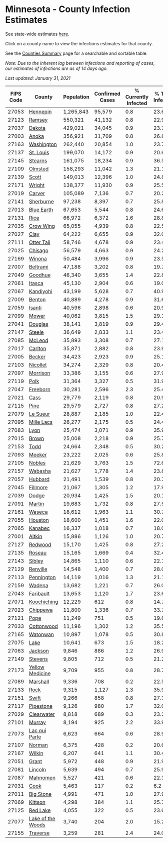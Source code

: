 # Minnesota - County Infection Estimates

See state-wide estimates [here](/infections/us-mn).

Click on a county name to view the infections estimates for that county.

See the [Counties Summary](/infections/summary-counties) page for a searchable and sortable table.

*Note: Due to the inherent lag between infections and reporting of cases, our estimates of infections are as of 14 days ago.*

*Last updated: January 31, 2021*

|   FIPS Code |                                 County |   Population |   Confirmed Cases |   % Currently Infected |   % Total Infected |
|-------------|----------------------------------------|--------------|-------------------|------------------------|--------------------|
|       27053 |                   [Hennepin](hennepin) |    1,265,843 |            95,579 |                    0.8 |               23.6 |
|       27123 |                       [Ramsey](ramsey) |      550,321 |            41,132 |                    0.8 |               22.9 |
|       27037 |                       [Dakota](dakota) |      429,021 |            34,045 |                    0.9 |               23.7 |
|       27003 |                         [Anoka](anoka) |      356,921 |            31,709 |                    0.8 |               26.8 |
|       27163 |               [Washington](washington) |      262,440 |            20,854 |                    1.0 |               23.7 |
|       27137 |                 [St. Louis](st.-louis) |      199,070 |            14,172 |                    0.9 |               20.6 |
|       27145 |                     [Stearns](stearns) |      161,075 |            18,234 |                    0.9 |               36.5 |
|       27109 |                     [Olmsted](olmsted) |      158,293 |            11,042 |                    1.3 |               21.1 |
|       27139 |                         [Scott](scott) |      149,013 |            12,396 |                    1.0 |               24.8 |
|       27171 |                       [Wright](wright) |      138,377 |            11,930 |                    0.9 |               25.5 |
|       27019 |                       [Carver](carver) |      105,089 |             7,136 |                    0.7 |               20.2 |
|       27141 |                 [Sherburne](sherburne) |       97,238 |             8,397 |                    0.7 |               25.8 |
|       27013 |               [Blue Earth](blue-earth) |       67,653 |             5,544 |                    0.8 |               24.6 |
|       27131 |                           [Rice](rice) |       66,972 |             6,372 |                    1.6 |               28.8 |
|       27035 |                 [Crow Wing](crow-wing) |       65,055 |             4,939 |                    0.8 |               22.5 |
|       27027 |                           [Clay](clay) |       64,222 |             6,655 |                    0.9 |               32.0 |
|       27111 |               [Otter Tail](otter-tail) |       58,746 |             4,678 |                    0.9 |               23.4 |
|       27025 |                     [Chisago](chisago) |       56,579 |             4,663 |                    0.9 |               24.2 |
|       27169 |                       [Winona](winona) |       50,484 |             3,996 |                    0.9 |               23.5 |
|       27007 |                   [Beltrami](beltrami) |       47,188 |             3,202 |                    0.8 |               19.7 |
|       27049 |                     [Goodhue](goodhue) |       46,340 |             3,655 |                    1.4 |               22.8 |
|       27061 |                       [Itasca](itasca) |       45,130 |             2,904 |                    0.6 |               19.0 |
|       27067 |                 [Kandiyohi](kandiyohi) |       43,199 |             5,628 |                    0.7 |               40.9 |
|       27009 |                       [Benton](benton) |       40,889 |             4,278 |                    0.9 |               31.6 |
|       27059 |                       [Isanti](isanti) |       40,596 |             2,898 |                    0.6 |               20.9 |
|       27099 |                         [Mower](mower) |       40,062 |             3,815 |                    1.5 |               29.1 |
|       27041 |                     [Douglas](douglas) |       38,141 |             3,819 |                    0.9 |               29.4 |
|       27147 |                       [Steele](steele) |       36,649 |             2,833 |                    1.1 |               23.4 |
|       27085 |                       [McLeod](mcleod) |       35,893 |             3,308 |                    0.7 |               27.1 |
|       27017 |                     [Carlton](carlton) |       35,871 |             2,882 |                    0.8 |               23.9 |
|       27005 |                       [Becker](becker) |       34,423 |             2,923 |                    0.9 |               25.1 |
|       27103 |                   [Nicollet](nicollet) |       34,274 |             2,329 |                    0.8 |               20.4 |
|       27097 |                   [Morrison](morrison) |       33,386 |             3,155 |                    0.6 |               27.9 |
|       27119 |                           [Polk](polk) |       31,364 |             3,327 |                    0.5 |               31.9 |
|       27047 |                   [Freeborn](freeborn) |       30,281 |             2,596 |                    2.3 |               25.4 |
|       27021 |                           [Cass](cass) |       29,779 |             2,119 |                    0.8 |               20.9 |
|       27115 |                           [Pine](pine) |       29,579 |             2,727 |                    0.8 |               27.2 |
|       27079 |                   [Le Sueur](le-sueur) |       28,887 |             2,185 |                    1.0 |               22.4 |
|       27095 |               [Mille Lacs](mille-lacs) |       26,277 |             2,175 |                    0.5 |               24.4 |
|       27083 |                           [Lyon](lyon) |       25,474 |             3,071 |                    0.9 |               35.9 |
|       27015 |                         [Brown](brown) |       25,008 |             2,218 |                    0.9 |               25.7 |
|       27153 |                           [Todd](todd) |       24,664 |             2,348 |                    0.5 |               30.2 |
|       27093 |                       [Meeker](meeker) |       23,222 |             2,025 |                    0.6 |               25.8 |
|       27105 |                       [Nobles](nobles) |       21,629 |             3,763 |                    1.5 |               72.6 |
|       27157 |                     [Wabasha](wabasha) |       21,627 |             1,778 |                    1.4 |               23.8 |
|       27057 |                     [Hubbard](hubbard) |       21,491 |             1,539 |                    0.8 |               20.7 |
|       27045 |                   [Fillmore](fillmore) |       21,067 |             1,305 |                    1.2 |               17.9 |
|       27039 |                         [Dodge](dodge) |       20,934 |             1,425 |                    1.5 |               20.1 |
|       27091 |                       [Martin](martin) |       19,683 |             1,732 |                    0.8 |               27.5 |
|       27161 |                       [Waseca](waseca) |       18,612 |             1,963 |                    1.1 |               30.7 |
|       27055 |                     [Houston](houston) |       18,600 |             1,451 |                    1.6 |               22.0 |
|       27065 |                     [Kanabec](kanabec) |       16,337 |             1,018 |                    0.7 |               18.0 |
|       27001 |                       [Aitkin](aitkin) |       15,886 |             1,126 |                    1.0 |               20.7 |
|       27127 |                     [Redwood](redwood) |       15,170 |             1,425 |                    0.8 |               27.2 |
|       27135 |                       [Roseau](roseau) |       15,165 |             1,669 |                    0.4 |               32.4 |
|       27143 |                       [Sibley](sibley) |       14,865 |             1,110 |                    0.6 |               22.1 |
|       27129 |                   [Renville](renville) |       14,548 |             1,400 |                    0.7 |               28.0 |
|       27113 |               [Pennington](pennington) |       14,119 |             1,016 |                    1.3 |               21.1 |
|       27159 |                       [Wadena](wadena) |       13,682 |             1,221 |                    0.7 |               26.0 |
|       27043 |                 [Faribault](faribault) |       13,653 |             1,120 |                    1.7 |               23.6 |
|       27071 |             [Koochiching](koochiching) |       12,229 |               612 |                    0.8 |               14.7 |
|       27023 |                   [Chippewa](chippewa) |       11,800 |             1,336 |                    0.7 |               33.7 |
|       27121 |                           [Pope](pope) |       11,249 |               751 |                    0.5 |               19.8 |
|       27033 |               [Cottonwood](cottonwood) |       11,196 |             1,302 |                    1.2 |               35.5 |
|       27165 |                   [Watonwan](watonwan) |       10,897 |             1,078 |                    0.5 |               30.8 |
|       27075 |                           [Lake](lake) |       10,641 |               673 |                    1.5 |               18.2 |
|       27063 |                     [Jackson](jackson) |        9,846 |               886 |                    1.2 |               26.9 |
|       27149 |                     [Stevens](stevens) |        9,805 |               712 |                    0.5 |               21.2 |
|       27173 |     [Yellow Medicine](yellow-medicine) |        9,709 |               955 |                    0.8 |               28.7 |
|       27089 |                   [Marshall](marshall) |        9,336 |               708 |                    0.2 |               22.5 |
|       27133 |                           [Rock](rock) |        9,315 |             1,127 |                    1.3 |               35.9 |
|       27151 |                         [Swift](swift) |        9,266 |               858 |                    0.8 |               27.3 |
|       27117 |                 [Pipestone](pipestone) |        9,126 |               980 |                    1.7 |               32.0 |
|       27029 |               [Clearwater](clearwater) |        8,818 |               689 |                    0.3 |               23.2 |
|       27101 |                       [Murray](murray) |        8,194 |               925 |                    2.2 |               33.9 |
|       27073 |         [Lac qui Parle](lac-qui-parle) |        6,623 |               664 |                    0.6 |               28.9 |
|       27107 |                       [Norman](norman) |        6,375 |               428 |                    0.2 |               20.6 |
|       27167 |                       [Wilkin](wilkin) |        6,207 |               641 |                    1.1 |               30.4 |
|       27051 |                         [Grant](grant) |        5,972 |               448 |                    0.9 |               21.9 |
|       27081 |                     [Lincoln](lincoln) |        5,639 |               494 |                    0.7 |               25.9 |
|       27087 |                   [Mahnomen](mahnomen) |        5,527 |               421 |                    0.6 |               22.3 |
|       27031 |                           [Cook](cook) |        5,463 |               117 |                    0.2 |                6.2 |
|       27011 |                 [Big Stone](big-stone) |        4,991 |               471 |                    1.0 |               27.9 |
|       27069 |                     [Kittson](kittson) |        4,298 |               384 |                    1.1 |               25.7 |
|       27125 |                   [Red Lake](red-lake) |        4,055 |               322 |                    0.5 |               23.6 |
|       27077 | [Lake of the Woods](lake-of-the-woods) |        3,740 |               204 |                    2.0 |               15.2 |
|       27155 |                   [Traverse](traverse) |        3,259 |               281 |                    2.4 |               24.0 |